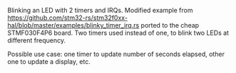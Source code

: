 Blinking an LED with 2 timers and IRQs.
Modified example from https://github.com/stm32-rs/stm32f0xx-hal/blob/master/examples/blinky_timer_irq.rs 
ported to the cheap STMF030F4P6 board. 
Two timers used instead of one, to blink two LEDs at different frequency.

Possible use case: one timer to update number of seconds elapsed, other one to update a display, etc.
